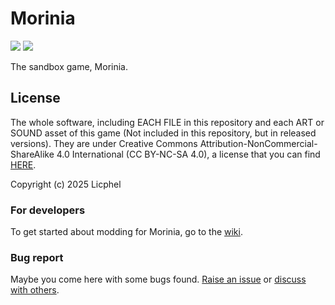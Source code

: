 # Morinia
![](https://img.shields.io/badge/.net->=9.0-informational?style=flat-square&logo=<LOGO_NAME>&logoColor=white&color=green)
![](https://img.shields.io/badge/license-MIT-informational?style=flat-square&logo=<LOGO_NAME>&logoColor=white&color=2bbc8a)  

The sandbox game, Morinia.

## License
The whole software, including EACH FILE in this repository and each ART or SOUND asset of this game (Not included in this repository, but in released versions). They are under Creative Commons Attribution-NonCommercial-ShareAlike 4.0 International (CC BY-NC-SA 4.0), a license that you can find [HERE](https://creativecommons.org/licenses/by-nc-sa/4.0/). 

Copyright (c) 2025 Licphel

### For developers
To get started about modding for Morinia, go to the [wiki](https://github.com/Licphel/Morinia/wiki).
### Bug report
Maybe you come here with some bugs found. [Raise an issue](https://github.com/Licphel/Morinia/issues) or [discuss with others](https://github.com/Licphel/Morinia/discussions).
